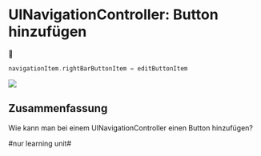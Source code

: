 # UINavigationController: Button hinzufügen 
🥞

```swift
navigationItem.rightBarButtonItem = editButtonItem
```
![][image-1]
## Zusammenfassung
Wie kann man bei einem UINavigationController einen Button hinzufügen?

[image-1]:	assets/Bildschirm%C2%ADfoto%202023-01-11%20um%2020.10.12.png

#nur learning unit#